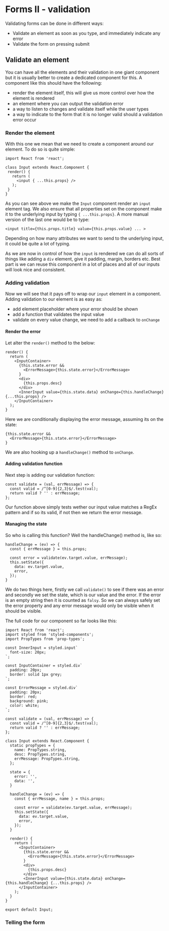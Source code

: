 # Forms II - validation
Validating forms can be done in different ways:
- Validate an element as soon as you type, and immediately indicate any error
- Validate the form on pressing submit

## Validate an element
You can have all the elements and their validation in one giant component but it is usually better to create a dedicated component for this. A component like this should have the following:

- render the element itself, this will give us more control over how the element is rendered
- an element where you can output the validation error
- a way to listen to changes and validate itself while the user types
- a way to indicate to the form that it is no longer valid should a validation error occur

### Render the element

With this one we mean that we need to create a component around our element. To do so is quite simple:

```
import React from 'react';

class Input extends React.Component {
 render() {
   return (
     <input { ...this.props} /> 
   );
 }
}
```
As you can see above we make the `Input` component render an `input` element tag. We also ensure that all properties set on the component make it to the underlying input by typing `{ ...this.props}`. A more manual version of the last one would be to type:

```
<input title={this.props.title} value={this.props.value} ... >
```
Depending on how many attributes we want to send to the underlying input, it could be quite a lot of typing. 

As we are now in control of how the `input` is rendered we can do all sorts of things like adding a `div` element, give it padding, margin, borders etc. Best part is we can reuse this component in a lot of places and all of our inputs will look nice and consistent.

### Adding validation

Now we will see that it pays off to wrap our `input` element in a component. Adding validation to our element is as easy as:

- add element placeholder where your error should be shown
- add a function that validates the input value
- validate on every value change, we need to add a callback to `onChange`

#### Render the error
Let alter the `render()` method to the below:

```
render() {
  return (
    <InputContainer>
      {this.state.error &&
        <ErrorMessage>{this.state.error}</ErrorMessage>
      }
      <div>
        {this.props.desc}
      </div>
      <InnerInput value={this.state.data} onChange={this.handleChange} {...this.props} />
    </InputContainer>
  );
}
```

Here we are conditionally displaying the error message, assuming its on the state:

```
{this.state.error &&
  <ErrorMessage>{this.state.error}</ErrorMessage>
}
```
We are also hooking up a `handleChange()` method to `onChange`. 

#### Adding validation function
Next step is adding our validation function:

```
const validate = (val, errMessage) => {
  const valid = /^[0-9]{2,3}$/.test(val);
  return valid ? '' : errMessage;
};
``` 
Our function above simply tests wether our input value matches a RegEx pattern and if so its valid, if not then we return the error message.

#### Managing the state
So who is calling this function? Well the handleChange() method is, like so:

```
handleChange = (ev) => {
  const { errMessage } = this.props;

  const error = validate(ev.target.value, errMessage);
  this.setState({
    data: ev.target.value,
    error,
  });
}
```

We do two things here, firstly we call `validate()` to see if there was an error and secondly we set the state, which is our value and the error. If the error is an empty string then it is counted as `falsy`. So we can always safely set the error property and any error message would only be visible when it should be visible.

The full code for our component so far looks like this:

```
import React from 'react';
import styled from 'styled-components';
import PropTypes from 'prop-types';

const InnerInput = styled.input`
  font-size: 20px;
`;

const InputContainer = styled.div`
  padding: 20px;
  border: solid 1px grey;
`;

const ErrorMessage = styled.div`
  padding: 20px;
  border: red;
  background: pink;
  color: white;
`;

const validate = (val, errMessage) => {
  const valid = /^[0-9]{2,3}$/.test(val);
  return valid ? '' : errMessage;
};

class Input extends React.Component {
  static propTypes = {
    name: PropTypes.string,
    desc: PropTypes.string,
    errMessage: PropTypes.string,
  };

  state = {
    error: '',
    data: '',
  }

  handleChange = (ev) => {
    const { errMessage, name } = this.props;

    const error = validate(ev.target.value, errMessage);
    this.setState({
      data: ev.target.value,
      error,
    });
  }

  render() {
    return (
      <InputContainer>
        {this.state.error &&
          <ErrorMessage>{this.state.error}</ErrorMessage>
        }
        <div>
          {this.props.desc}
        </div>
        <InnerInput value={this.state.data} onChange={this.handleChange} {...this.props} />
      </InputContainer>
    );
  }
}

export default Input;

```

### Telling the form

